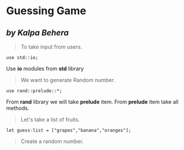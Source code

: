 # Guessing Game
*by Kalpa Behera*
---


> To take input from users.

`use std::io;`

Use **io** modules from **std** library

> We want to generate Random number.

`use rand::prelude::*;`

From **rand** library we will take **prelude** item.
From **prelude** item take all methods.

> Let's take a list of fruits.

`let guess-list = ["grapes","banana","oranges"];`

> Create a random number.







